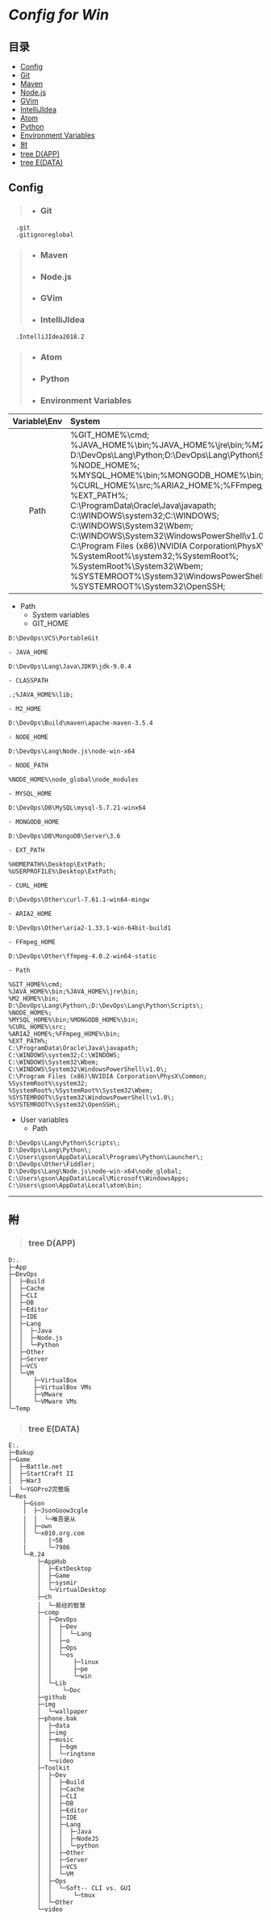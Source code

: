 # ***Config for Win***

## 目录
- [Config](#config "Config")
 - [Git](#git)
 - [Maven](#maven)
 - [Node.js](#node.js)
 - [GVim](#gvim)
 - [IntelliJIdea](#intellijidea)
 - [Atom](#atom)
 - [Python](#python)
 - [Environment Variables](#environment-variables)
- [附](#附 "附")
 - [tree D(APP)](#tree-dapp)
 - [tree E(DATA)](tree-edata)

## Config
>- ### Git
```
  .git
  .gitignoreglobal
```
>- ### Maven
>- ### Node.js
>- ### GVim
>- ### IntelliJIdea
```
  .IntelliJIdea2018.2
```
>- ### Atom
>- ### Python
>- ### Environment Variables
Variable\Env|System|User
:-:|:-|-:
Path|%GIT_HOME%\cmd;<br>%JAVA_HOME%\bin;%JAVA_HOME%\jre\bin;%M2_HOME%\bin;<br>D:\DevOps\Lang\Python\;D:\DevOps\Lang\Python\Scripts\;<br>%NODE_HOME%;<br>%MYSQL_HOME%\bin;%MONGODB_HOME%\bin;<br>%CURL_HOME%\src;%ARIA2_HOME%;%FFmpeg_HOME%\bin;<br>%EXT_PATH%;<br>C:\ProgramData\Oracle\Java\javapath;<br>C:\WINDOWS\system32;C:\WINDOWS;<br>C:\WINDOWS\System32\Wbem;<br>C:\WINDOWS\System32\WindowsPowerShell\v1.0\;<br>C:\Program Files (x86)\NVIDIA Corporation\PhysX\Common;<br>%SystemRoot%\system32;%SystemRoot%;<br>%SystemRoot%\System32\Wbem;<br>%SYSTEMROOT%\System32\WindowsPowerShell\v1.0\;<br>%SYSTEMROOT%\System32\OpenSSH\; | D:\DevOps\Lang\Python\Scripts\;<br>D:\DevOps\Lang\Python\;<br>C:\Users\gson\AppData\Local\Programs\Python\Launcher\;<br>D:\DevOps\Other\Fiddler;<br>D:\DevOps\Lang\Node.js\node-win-x64\node_global;<br>C:\Users\gson\AppData\Local\Microsoft\WindowsApps;<br>C:\Users\gson\AppData\Local\atom\bin;
- Path
  - System variables
   - GIT_HOME
```
D:\DevOps\VCS\PortableGit
```
    - JAVA_HOME
```
D:\DevOps\Lang\Java\JDK9\jdk-9.0.4
```
    - CLASSPATH
```
.;%JAVA_HOME%\lib;
```
    - M2_HOME
```
D:\DevOps\Build\maven\apache-maven-3.5.4
```
    - NODE_HOME
```
D:\DevOps\Lang\Node.js\node-win-x64
```
    - NODE_PATH
```
%NODE_HOME%\node_global\node_modules
```
    - MYSQL_HOME
```
D:\DevOps\DB\MySQL\mysql-5.7.21-winx64
```
    - MONGODB_HOME
```
D:\DevOps\DB\MongoDB\Server\3.6
```
    - EXT_PATH
```
%HOMEPATH%\Desktop\ExtPath;
%USERPROFILE%\Desktop\ExtPath;
```
    - CURL_HOME
```
D:\DevOps\Other\curl-7.61.1-win64-mingw
```
    - ARIA2_HOME
```
D:\DevOps\Other\aria2-1.33.1-win-64bit-build1
```
    - FFmpeg_HOME
```
D:\DevOps\Other\ffmpeg-4.0.2-win64-static
```
    - Path
```
%GIT_HOME%\cmd;
%JAVA_HOME%\bin;%JAVA_HOME%\jre\bin;
%M2_HOME%\bin;
D:\DevOps\Lang\Python\;D:\DevOps\Lang\Python\Scripts\;
%NODE_HOME%;
%MYSQL_HOME%\bin;%MONGODB_HOME%\bin;
%CURL_HOME%\src;
%ARIA2_HOME%;%FFmpeg_HOME%\bin;
%EXT_PATH%;
C:\ProgramData\Oracle\Java\javapath;
C:\WINDOWS\system32;C:\WINDOWS;
C:\WINDOWS\System32\Wbem;
C:\WINDOWS\System32\WindowsPowerShell\v1.0\;
C:\Program Files (x86)\NVIDIA Corporation\PhysX\Common;
%SystemRoot%\system32;
%SystemRoot%;%SystemRoot%\System32\Wbem;
%SYSTEMROOT%\System32\WindowsPowerShell\v1.0\;
%SYSTEMROOT%\System32\OpenSSH\;
```
  - User variables
    - Path
```
D:\DevOps\Lang\Python\Scripts\;
D:\DevOps\Lang\Python\;
C:\Users\gson\AppData\Local\Programs\Python\Launcher\;
D:\DevOps\Other\Fiddler;
D:\DevOps\Lang\Node.js\node-win-x64\node_global;
C:\Users\gson\AppData\Local\Microsoft\WindowsApps;
C:\Users\gson\AppData\Local\atom\bin;
```

---
## ~~附~~
>### tree D(APP)
```
D:.
├─App
├─DevOps
│  ├─Build
│  ├─Cache
│  ├─CLI
│  ├─DB
│  ├─Editor
│  ├─IDE
│  ├─Lang
│  │  ├─Java
│  │  ├─Node.js
│  │  └─Python
│  ├─Other
│  ├─Server
│  ├─VCS
│  └─VM
│      ├─VirtualBox
│      ├─VirtualBox VMs
│      ├─VMware
│      └─VMware VMs
└─Temp
```
>### tree E(DATA)
```
E:.
├─Bakup
├─Game
│  ├─Battle.net
│  ├─StartCraft II
│  ├─War3
│  └─YGOPro2完整版
└─Res
    ├─Gson
    │  ├─JsonGoow3cgle
    │  │  └─唯吾是从
    │  ├─own
    │  └─x010.org.com
    │      |─5B
    |      └─7986
    └─R.24
        ├─AppHub
        │  ├─ExtDesktop
        │  ├─Game
        │  ├─sysmir
        │  └─VirtualDesktop
        ├─ch
        │  └─易经的智慧
        ├─comp
        │  ├─DevOps
        │  │  ├─Dev
        │  │  │  └─Lang
        │  │  ├─o
        │  │  ├─Ops
        │  │  └─os
        │  │      ├─linux
        │  │      ├─pe
        │  │      └─win
        │  └─Lib
        │      └─Doc
        ├─github
        ├─img
        │  └─wallpaper
        ├─phone.bak
        │  ├─data
        │  ├─img
        │  ├─music
        │  │  ├─bgm
        │  │  └─ringtone
        │  └─video
        ├─Toolkit
        │  ├─Dev
        │  │  ├─Build
        │  │  ├─Cache
        │  │  ├─CLI
        │  │  ├─DB
        │  │  ├─Editor
        │  │  ├─IDE
        │  │  ├─Lang
        │  │  │  ├─Java
        │  │  │  ├─NodeJS
        │  │  │  └─python
        │  │  ├─Other
        │  │  ├─Server
        │  │  ├─VCS
        │  │  └─VM
        │  ├─Ops
        │  │  └─Soft-- CLI vs. GUI
        │  │      └─tmux
        │  └─Other
        └─video
```
